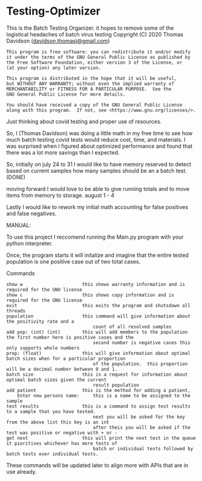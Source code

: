 # Testing-Optimizer

This is the Batch Testing Organizer. it hopes to remove some of the logistical headaches of batch virus testing
    Copyright (C) 2020  Thomas Davidson (davidson.thomasj@gmail.com)

    This program is free software: you can redistribute it and/or modify
    it under the terms of the GNU General Public License as published by
    the Free Software Foundation, either version 3 of the License, or
    (at your option) any later version.

    This program is distributed in the hope that it will be useful,
    but WITHOUT ANY WARRANTY; without even the implied warranty of
    MERCHANTABILITY or FITNESS FOR A PARTICULAR PURPOSE.  See the
    GNU General Public License for more details.

    You should have received a copy of the GNU General Public License
    along with this program.  If not, see <https://www.gnu.org/licenses/>.
    
Just thinking about covid testing and proper use of resources. 


So, I (Thomas Davidson) was doing a little math in my free time to see
how much batch testing covid tests would reduce cost, time, and materials.
I was surprised when I figured about optimized performance and found that
there was a lot more savings than I expected. 

So, initially on july 24 to 31 I would like to have memory reserved to 
detect based on current samples how many samples should be an a batch test.
(DONE)

moving forward I would love to be able to give running totals and to move 
items from memory to storage. august 1 - 4

Lastly I would like to rework my initial math accounting for false 
positives and false negatives. 

MANUAL:

To use this project I reccomend running the Main.py program with your python interpreter.

Once, the program starts it will initalize and imagine that the entire tested population is one positive case out of two
 total cases. 

Commands 
    
    show w                      this shows warranty information and is required for the GNU license
    show c                      this shows copy information and is required for the GNU license
    exit                        this exits the program and shutsdown all threads
    population                  this command will give information about the positivity rate and a 
                                    count of all resolved samples
    add pop: (int) (int)	    this will add members to the population the first number here is positive cases and the
                                    second number is negative cases this only supports whole numbers                                  
    prop: (float)               this will give information about optimal batch sizes when for a particular proportion 
                                    of the population.  this proportion will be a decimal number between 0 and 1. 
    batch size                  this is a request for information about optimal batch sizes given the current 
                                    result population
    add patient                 this is the method for adding a patient, 
        Enter new persons name:     this is a name to be assigned to the sample
    test results                this is a command to assign test results to a sample that you have tested.
                                    next you will be asked for the key from the above list this key is an int
                                    after theis you will be asked if the test was positive or negative with + or - 
    get next                    this will print the next test in the queue it pioritises whichever has more tests of 
                                    batch or individual tests followed by batch tests over individual tests.

These commands will be updated later to align more with APIs that are in use already. 
 